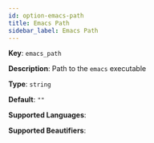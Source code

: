 ```yaml
---
id: option-emacs-path
title: Emacs Path
sidebar_label: Emacs Path
---
```

**Key**: `emacs_path`

**Description**: Path to the `emacs` executable

**Type**: `string`

**Default**: `""`

**Supported Languages**: 

**Supported Beautifiers**: 
